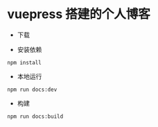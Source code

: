 # vuepress 搭建的个人博客

- 下载

- 安装依赖

```shell
npm install 
```

- 本地运行

```shell
npm run docs:dev
```

- 构建
```shell
npm run docs:build
```